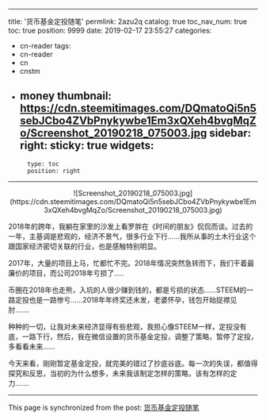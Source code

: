 
---
title: '货币基金定投随笔'
permlink: 2azu2q
catalog: true
toc_nav_num: true
toc: true
position: 9999
date: 2019-02-17 23:55:27
categories:
- cn-reader
tags:
- cn-reader
- cn
- cnstm
- money
thumbnail: https://cdn.steemitimages.com/DQmatoQi5n5sebJCbo4ZVbPnykywbe1Em3xQXeh4bvgMqZo/Screenshot_20190218_075003.jpg
sidebar:
    right:
        sticky: true
widgets:
    -
        type: toc
        position: right
---


<center>![Screenshot_20190218_075003.jpg](https://cdn.steemitimages.com/DQmatoQi5n5sebJCbo4ZVbPnykywbe1Em3xQXeh4bvgMqZo/Screenshot_20190218_075003.jpg)</center>


2018年的跨年，我躺在家里的沙发上看罗胖在《时间的朋友》侃侃而谈。过去的一年，主基调是悲观的，经济不景气，很多行业下行......我所从事的土木行业这个跟国家经济密切关联的行业，也是感触特别明显。

2017年，大量的项目上马，忙都忙不完。2018年情况突然急转而下，我们干着最廉价的项目，而公司2018年亏损了.....

币圈在2018年也走熊，入坑的人很少赚到钱的，都是亏损的状态......STEEM的一路定投也是一路惨亏......2018年年终奖还未发，老婆怀孕，钱包开始捉襟见肘.......

种种的一切，让我对未来经济显得有些悲观，我担心像STEEM一样，定投没有底，一路下行，然后，我在微信设置的货币基金定投，调整了策略，暂停了定投，多看看未来......

今天来看，刚刚暂定基金定投，就完美的错过了抄底谷底。每一次的失误，都值得探究和反思，当初的为什么想多，未来我该制定怎样的策略，该有怎样的定力.......

- - -

This page is synchronized from the post: [货币基金定投随笔](https://steemit.com/@yellowbird/2azu2q)
